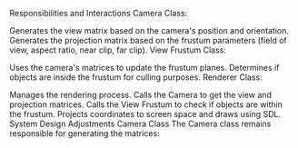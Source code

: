 Responsibilities and Interactions
Camera Class:

Generates the view matrix based on the camera's position and orientation.
Generates the projection matrix based on the frustum parameters (field of view, aspect ratio, near clip, far clip).
View Frustum Class:

Uses the camera's matrices to update the frustum planes.
Determines if objects are inside the frustum for culling purposes.
Renderer Class:

Manages the rendering process.
Calls the Camera to get the view and projection matrices.
Calls the View Frustum to check if objects are within the frustum.
Projects coordinates to screen space and draws using SDL.
System Design Adjustments
Camera Class
The Camera class remains responsible for generating the matrices: